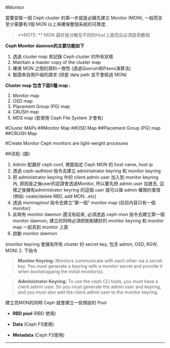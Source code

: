 #Monitor

當要安裝一個 Ceph cluster 的第一步就是必續先建立 Monitor (MON),  一般而言至少需要有3個 MON 以上來確保整個系統的可靠度.

 > **NOTE: ** MON 最好是分散在不同的Host上面而且必須是奇數個

**Ceph Monitor daemon的主要功能如下**

1. 透過 cluster map 來記錄 Ceph cluster 的所有狀態
2. Maintain a master copy of the cluster map
2. 確保 MON 之間的資料一致性 (透過Quorum和Paxos演算法)
3. 驗證來自用戶端的請求 (但是 data path 並不會經過 MON)

**Cluster map 包含下面5種 map :**

1. Monitor map
2. OSD map
3. Placement Group (PG) map
4. CRUSH map
5. MDS map (若使用 Ceph File System 才會有)


#Cluster MAPs
##Monitor Map
##OSD Map
##Placement Group (PG) map
##CRUSH Map


#Create Monitor
Ceph monitors are light-weight processes

##流程:
(圖)

1. Admin 配置好 ceph.conf, 裡面指定 Ceph MON 的 host name, host ip
2. 透過 ceph-authtool 指令去建立 administrator keyring 和 monitor keyring
3. 把 administrator keyring  中的 client.admin user 加入到  monitor keyring 內,  原因是之後user的認證會透過Monitor, 所以要先把 admin user 加進去, 這樣之後擁有administrator keyring 的這個 user 就可以做 admin 權限的事情 (例如: ceate/delete RBD, add MON...etc)
3. 透過 monmaptool 指令去建立"第一個" monitor map (目前內容只有一個 monitor)
4. 此時有 monitor daemon 還沒有起來, 必須透過 ceph-mon 指令去建立第一個 monitor daemon, 建立的同時必須把剛剛建好的 monitor keyring 和 monitor map 一起丟到 monitor 上面
5. 啟動 monitor daemon

(monitor keyring 會擁有所有 cluster 的 secret key, 包含 admin, OSD, RGW, MON)
2. 下指令

>**Monitor Keyring:** Monitors communicate with each other via a secret key. You must generate a keyring with a monitor secret and provide it when bootstrapping the initial monitor(s).

>**Administrator Keyring:** To use the ceph CLI tools, you must have a client.admin user. So you must generate the admin user and keyring, and you must also add the client.admin user to the monitor keyring.

建立完MON的同時 Ceph 就會建立一些預設的 Pool

 * **RBD pool** (RBD 使用)
 
 * **Data** (Ceph FS使用)
 
 * **Metadata** (Ceph FS使用)



-----
